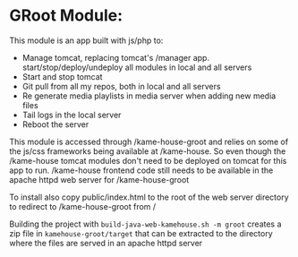 # GRoot Module:

This module is an app built with js/php to:

* Manage tomcat, replacing tomcat's /manager app. start/stop/deploy/undeploy all modules in local and all servers
* Start and stop tomcat
* Git pull from all my repos, both in local and all servers
* Re generate media playlists in media server when adding new media files
* Tail logs in the local server
* Reboot the server

This module is accessed through /kame-house-groot and relies on some of the js/css frameworks being available at /kame-house. So even though the /kame-house tomcat modules don't need to be deployed on tomcat for this app to run. /kame-house frontend code still needs to be available in the apache httpd web server for /kame-house-groot

To install also copy public/index.html to the root of the web server directory to redirect to /kame-house-groot from /

Building the project with `build-java-web-kamehouse.sh -m groot` creates a zip file in `kamehouse-groot/target` that can be extracted to the directory where the files are served in an apache
 httpd server